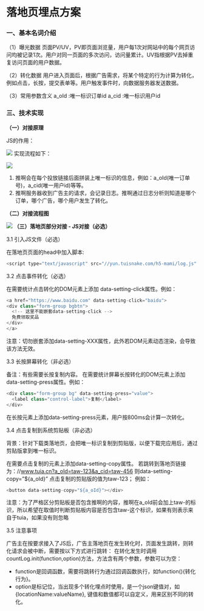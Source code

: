 #  落地页埋点方案  


### 一、基本名词介绍

（1）曝光数据 页面PV/UV，PV即页面浏览量，用户每1次对网站中的每个网页访问均被记录1次。用户对同一页面的多次访问，访问量累计。UV指根据PV去掉重复访问页面的用户数据。

（2）转化数据 用户进入页面后，根据广告需求，将某个特定的行为计算为转化，例如点击，长按，提交表单等。用户触发事件时，向数据服务器发送数据。

（3）常用参数含义 a_oId :唯一标识订单id a_cid :唯一标识用户id

### 三、技术实现
**（一）对接原理**

JS的作用：

![](https://user-gold-cdn.xitu.io/2018/10/7/1664e31a5c621ee3?w=591&h=541&f=png&s=15370)
实现流程如下：

![](https://user-gold-cdn.xitu.io/2018/10/7/1664e320979d30c0?w=583&h=615&f=png&s=28377)

1. 推啊会在每个投放链接后面拼装上唯一标识的信息，例如：a_oId(唯一订单号)，a_cid(唯一用户id)等等。
2. 推啊服务器收到广告主的请求，会记录日志。推啊通过日志分析则知道是哪个订单，哪个广告，哪个用户发生了转化。

**（二）对接流程图**

![](https://user-gold-cdn.xitu.io/2018/10/7/1664e334c1e907f5?w=765&h=209&f=png&s=13022)
**（三）落地页部分对接 - JS对接（必选）**

3.1 引入JS文件（必选）

在落地页页面的head中加入脚本:
```JavaScript
<script type="text/javascript" src="//yun.tuisnake.com/h5-mami/log.js" id="send_log"></script>
```

3.2 点击事件转化（必选）

在需要统计点击转化的DOM元素上添加 data-setting-click属性。例如：

```JavaScript
<a href="https://www.baidu.com" data-setting-click="baidu">
<div class="form-group bgbtn">
  <!-- 这里不能嵌套data-setting-click -->
  免费领取奖品
</div>
</a>
```

注意：切勿嵌套添加data-setting-XXX属性，此外若DOM元素动态渲染，会导致该方法无效。

3.3 长按屏幕转化（非必选）

备注：有些需要长按复制内容。 在需要统计屏幕长按转化的DOM元素上添加data-setting-press属性。例如：

```JavaScript
<div class="form-group bg" data-setting-press="value">
  <label class="control-label">复制</label>
</div>
```

在长按元素上添加data-setting-press元素，用户按800ms会计算一次转化。

3.4 点击复制到系统剪贴板（非必选）

背景：针对下载类落地页，会把唯一标识复制到剪贴版，以便下载完应用后，通过剪贴版拿到唯一标识。

在需要点击复制的元素上添加data-setting-copy属性。
若跳转到落地页链接为：//www.tuia.cn?a_oId=taw-123&a_cid=taw-456 则data-setting-copy=”${a_oId}” 点击复制的剪贴版的值为taw-123； 例如：

``` JavaScript
<button data-setting-copy="${a_oId}"></div>
```
注意：为了严格区分剪贴板是否包含推啊的内容，推啊在a_oId前会加上taw-的标识，所以希望在取值时判断剪贴板内容是否包含taw-这个标识，如果有则表示来自于tuia，如果没有则忽略

3.5 注意事项

广告主在按要求接入了JS后，广告主落地页在发生转化时，页面发生跳转，则转化请求会被中断，需要按以下方式进行跳转： 在转化发生时调用countLog.init(function,option)方法，方法含有两个参数，参数可以为空：

+ function是回调函数，需要将跳转行为通过回调函数执行，如function(){转化行为}。
+ option是标记位，当出现多个转化埋点时使用，是一个json键值对，如{locationName:valueName}, 键值和数值都可以自定义，用来区别不同的转化。